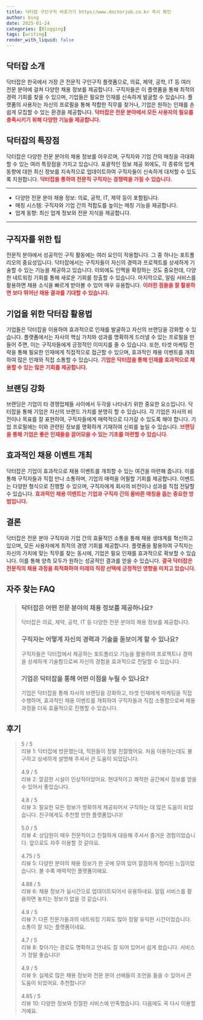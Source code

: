 ```yaml
---
title: 닥터잡 구인구직 바로가기 https//www.doctorjob.co.kr 즉시 확인
author: bing
date: 2025-01-24
categories: [Blogging]
tags: [writing]
render_with_liquid: false
---
```



<h2 id='닥터잡소개'>닥터잡 소개</h2>

<p>닥터잡은 한국에서 가장 큰 전문직 구인구직 플랫폼으로, 의료, 제약, 공학, IT 등 여러 전문 분야에 걸쳐 다양한 채용 정보를 제공합니다. 구직자들은 이 플랫폼을 통해 최적의 경력 기회를 찾을 수 있으며, 기업들은 필요한 인재를 신속하게 발굴할 수 있습니다. 플랫폼의 사용자는 자신의 프로필을 통해 적합한 직무를 찾거나, 기업은 원하는 인재를 손쉽게 모집할 수 있는 환경을 제공합니다. <b><span style="color: #ee2323;">닥터잡은 전문 분야에서 모든 사용자의 필요를 충족시키기 위해 다양한 기능을 제공합니다.</span></b></p>

<h2 id='닥터잡특장점'>닥터잡의 특장점</h2>

<p>닥터잡은 다양한 전문 분야의 채용 정보를 아우르며, 구직자와 기업 간의 매칭을 극대화할 수 있는 여러 특장점을 가지고 있습니다. 포괄적인 정보 제공 외에도, 각 종류의 업계 동향에 대한 최신 정보를 지속적으로 업데이트하여 구직자들이 신속하게 대처할 수 있도록 지원합니다. <b><span style="color: #ee2323;">닥터잡을 통하여 전문직 구직자는 경쟁력을 가질 수 있습니다.</span></b></p>

<hr />

<ul>
    <li>다양한 전문 분야 채용 정보: 의료, 공학, IT, 제약 등이 포함됩니다.</li>
    <li>매칭 시스템: 구직자와 기업 간의 적합도를 높이는 매칭 기능을 제공합니다.</li>
    <li>업계 동향: 최신 업계 정보와 전문 지식을 제공합니다.</li>
</ul>

<hr />

<h2 id='구직자팁'>구직자를 위한 팁</h2>

<p>전문직 분야에서 성공적인 구직 활동에는 여러 요인이 작용합니다. 그 중 하나는 포트폴리오의 중요성입니다. 닥터잡에서는 구직자들이 자신의 경력과 프로젝트를 상세하게 기술할 수 있는 기능을 제공하고 있습니다. 이외에도 인맥을 확장하는 것도 중요한데, 다양한 네트워킹 기회를 통해 새로운 기회를 창출할 수 있습니다. 마지막으로, 알림 서비스를 활용하면 채용 소식을 빠르게 받아볼 수 있어 매우 유용합니다. <b><span style="color: #ee2323;">이러한 점들을 잘 활용하면 보다 뛰어난 채용 결과를 기대할 수 있습니다.</span></b></p>

<h2 id='기업활용법'>기업을 위한 닥터잡 활용법</h2>

<p>기업들은 닥터잡을 이용하여 효과적으로 인재를 발굴하고 자신의 브랜딩을 강화할 수 있습니다. 플랫폼에서는 자사의 핵심 가치와 성과를 명확하게 드러낼 수 있는 프로필을 만들어 주면, 이는 구직자들에게 긍정적인 이미지를 줄 수 있습니다. 또한, 타겟 마케팅 전략을 통해 필요한 인재에게 직접적으로 접근할 수 있으며, 효과적인 채용 이벤트를 개최하여 많은 인재와 직접 소통할 수 있습니다. <b><span style="color: #ee2323;">기업은 닥터잡을 통해 인재를 효과적으로 채용할 수 있는 많은 기회를 제공합니다.</span></b></p>

<h2 id='브랜딩강화'>브랜딩 강화</h2>

<p>브랜딩은 기업이 타 경쟁업체들 사이에서 두각을 나타내기 위한 중요한 요소입니다. 닥터잡을 통해 기업은 자신의 브랜드 가치를 분명히 할 수 있습니다. 각 기업은 자사의 비전이나 목표를 잘 표현하여, 구직자들에게 매력적으로 다가갈 수 있도록 해야 합니다. 기업 프로필에는 이와 관련된 정보를 명확하게 기재하여 신뢰를 높일 수 있습니다. <b><span style="color: #ee2323;">브랜딩을 통해 기업은 좋은 인재들을 끌어모을 수 있는 기초를 마련할 수 있습니다.</span></b></p>

<h2 id='채용이벤트'>효과적인 채용 이벤트 개최</h2>

<p>닥터잡은 기업이 효과적으로 채용 이벤트를 개최할 수 있는 여건을 마련해 줍니다. 이를 통해 구직자들과 직접 만나 소통하며, 기업의 매력을 어필할 기회를 제공합니다. 이벤트는 다양한 형식으로 진행할 수 있으며, 구직자에게 회사의 비전이나 성과를 직접 전달할 수 있습니다. <b><span style="color: #ee2323;">효과적인 채용 이벤트는 기업과 구직자 간의 올바른 매칭을 돕는 중요한 방법입니다.</span></b></p>

<h2 id='결론'>결론</h2>

<p>닥터잡은 전문 분야 구직자와 기업 간의 효율적인 소통을 통해 채용 생태계를 혁신하고 있으며, 모든 사용자에게 최적의 경영 기회를 제공합니다. 플랫폼을 활용하여 구직자는 자신의 가치에 맞는 직무를 찾는 동시에, 기업은 필요 인재를 효과적으로 확보할 수 있습니다. 이를 통해 양측 모두가 원하는 성공적인 결과를 얻을 수 있습니다. <b><span style="color: #ee2323;">결국 닥터잡은 전문직의 채용 과정을 최적화하여 미래의 직장 선택에 긍정적인 영향을 미치고 있습니다.</span></b></p>


<h2 id='자주_찾는_FAQ'>자주 찾는 FAQ</h2>
<div itemscope="" itemtype="https://schema.org/FAQPage"> 
<blockquote> 
<div itemscope="" itemprop="mainEntity" itemtype="https://schema.org/Question"> 
<h3 itemprop="name">닥터잡은 어떤 전문 분야의 채용 정보를 제공하나요?</h3> 
<div itemscope="" itemprop="acceptedAnswer" itemtype="https://schema.org/Answer"> 
<span itemprop="text"> 
<p>닥터잡은 의료, 제약, 공학, IT 등 다양한 전문 분야의 채용 정보를 제공합니다.</p> 
</span> 
</div> 
</div> 

<div itemscope="" itemprop="mainEntity" itemtype="https://schema.org/Question"> 
<h3 itemprop="name">구직자는 어떻게 자신의 경력과 기술을 돋보이게 할 수 있나요?</h3> 
<div itemscope="" itemprop="acceptedAnswer" itemtype="https://schema.org/Answer"> 
<span itemprop="text"> 
<p>구직자들은 닥터잡에서 제공하는 포트폴리오 기능을 활용하여 프로젝트나 경력을 상세하게 기술함으로써 자신의 경험을 효과적으로 전달할 수 있습니다.</p> 
</span> 
</div> 
</div> 

<div itemscope="" itemprop="mainEntity" itemtype="https://schema.org/Question"> 
<h3 itemprop="name">기업은 닥터잡을 통해 어떤 이점을 누릴 수 있나요?</h3> 
<div itemscope="" itemprop="acceptedAnswer" itemtype="https://schema.org/Answer"> 
<span itemprop="text"> 
<p>기업은 닥터잡을 통해 자사의 브랜딩을 강화하고, 타겟 인재에게 마케팅을 직접 수행하며, 효과적인 채용 이벤트를 개최하여 구직자들과 직접 소통함으로써 채용 과정을 더욱 효율적으로 진행할 수 있습니다.</p> 
</span> 
</div> 
</div> 
</blockquote> 
</div>
<h2 id='후기'>후기</h2>
<div itemscope itemtype="https://schema.org/Product">
  <blockquote>
  <div itemprop="review" itemscope itemtype="https://schema.org/Review">
      <div itemprop="reviewRating" itemscope itemtype="https://schema.org/Rating"> <span itemprop="ratingValue">5</span> / <span itemprop="bestRating">5</span> </div>
      <span itemprop="reviewBody">리뷰 1: 닥터잡에 방문했는데, 직원들이 정말 친절했어요. 처음 이용하는데도 불구하고 상세하게 설명해 주셔서 큰 도움이 되었답니다.</span>
  </div>
  <br>
  <div itemprop="review" itemscope itemtype="https://schema.org/Review">
      <div itemprop="reviewRating" itemscope itemtype="https://schema.org/Rating"> <span itemprop="ratingValue">4.9</span> / <span itemprop="bestRating">5</span> </div>
      <span itemprop="reviewBody">리뷰 2: 깔끔한 시설이 인상적이었어요. 현대적이고 쾌적한 공간에서 정보를 얻을 수 있어서 좋았습니다.</span>
  </div>
  <br>
  <div itemprop="review" itemscope itemtype="https://schema.org/Review">
      <div itemprop="reviewRating" itemscope itemtype="https://schema.org/Rating"> <span itemprop="ratingValue">4.8</span> / <span itemprop="bestRating">5</span> </div>
      <span itemprop="reviewBody">리뷰 3: 필요한 모든 정보가 명확하게 제공되어서 구직하는 데 많은 도움이 되었습니다. 친구에게도 추천할 만한 플랫폼입니다!</span>
  </div>
  <br>
  <div itemprop="review" itemscope itemtype="https://schema.org/Review">
      <div itemprop="reviewRating" itemscope itemtype="https://schema.org/Rating"> <span itemprop="ratingValue">5.0</span> / <span itemprop="bestRating">5</span> </div>
      <span itemprop="reviewBody">리뷰 4: 상담원이 매우 전문적이고 친절하게 대응해 주셔서 즐거운 경험이었습니다. 앞으로도 자주 이용할 것 같아요.</span>
  </div>
  <br>
  <div itemprop="review" itemscope itemtype="https://schema.org/Review">
      <div itemprop="reviewRating" itemscope itemtype="https://schema.org/Rating"> <span itemprop="ratingValue">4.75</span> / <span itemprop="bestRating">5</span> </div>
      <span itemprop="reviewBody">리뷰 5: 다양한 분야의 채용 정보가 한 곳에 모여 있어 깔끔하게 정리된 느낌이었습니다. 볼 수록 매력적인 플랫폼이에요.</span>
  </div>
  <br>
  <div itemprop="review" itemscope itemtype="https://schema.org/Review">
      <div itemprop="reviewRating" itemscope itemtype="https://schema.org/Rating"> <span itemprop="ratingValue">4.88</span> / <span itemprop="bestRating">5</span> </div>
      <span itemprop="reviewBody">리뷰 6: 채용 정보가 실시간으로 업데이트되어서 유용하네요. 알림 서비스를 활용하면 놓치는 정보가 없을 것 같습니다.</span>
  </div>
  <br>
  <div itemprop="review" itemscope itemtype="https://schema.org/Review">
      <div itemprop="reviewRating" itemscope itemtype="https://schema.org/Rating"> <span itemprop="ratingValue">4.9</span> / <span itemprop="bestRating">5</span> </div>
      <span itemprop="reviewBody">리뷰 7: 다른 전문가들과의 네트워킹 기회도 많아 정말 유익한 시간이었습니다. 소통이 잘 되는 플랫폼이네요.</span>
  </div>
  <br>
  <div itemprop="review" itemscope itemtype="https://schema.org/Review">
      <div itemprop="reviewRating" itemscope itemtype="https://schema.org/Rating"> <span itemprop="ratingValue">4.7</span> / <span itemprop="bestRating">5</span> </div>
      <span itemprop="reviewBody">리뷰 8: 찾아가는 경로도 명확하고 안내도 잘 되어 있어서 쉽게 왔습니다. 서비스가 정말 좋습니다!</span>
  </div>
  <br>
  <div itemprop="review" itemscope itemtype="https://schema.org/Review">
      <div itemprop="reviewRating" itemscope itemtype="https://schema.org/Rating"> <span itemprop="ratingValue">4.9</span> / <span itemprop="bestRating">5</span> </div>
      <span itemprop="reviewBody">리뷰 9: 실제로 많은 채용 정보와 전문 분야 선배들의 조언을 들을 수 있어서 큰 도움이 되었어요. 추천합니다!</span>
  </div>
  <br>
  <div itemprop="review" itemscope itemtype="https://schema.org/Review">
      <div itemprop="reviewRating" itemscope itemtype="https://schema.org/Rating"> <span itemprop="ratingValue">4.85</span> / <span itemprop="bestRating">5</span> </div>
      <span itemprop="reviewBody">리뷰 10: 다양한 정보와 친절한 서비스에 만족했습니다. 다음에도 꼭 다시 이용할 거예요.</span>
  </div>
  </blockquote>
</div>
